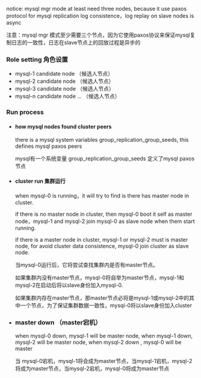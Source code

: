 notice: mysql mgr mode at least need three nodes, because it use paxos protocol for mysql replication log consistence，log replay on slave nodes is async

注意：mysql mgr 模式至少需要三个节点，因为它使用paxos协议来保证mysql复制日志的一致性，日志在slave节点上的回放过程是异步的

### Role setting 角色设置
* mysql-1 candidate node （候选人节点）
* mysql-2 candidate node （候选人节点）
* mysql-3 candidate node （候选人节点）
* mysql-n candidate node ... （候选人节点）

### Run process
* #### how mysql nodes found cluster peers
    there is a mysql system variables group_replication_group_seeds, this defines mysql paxos peers

    mysql有一个系统变量 group_replication_group_seeds 定义了mysql paxos节点

* #### cluster run 集群运行
    when mysql-0 is running，it will try to find is there has master node in cluster.

    if there is no master node in cluster, then mysql-0 boot it self as master node，mysql-1 and mysql-2 join mysql-0 as slave node when them start running.

    if there is a master node in cluster, mysql-1 or mysql-2 must is master node, for avoid cluster data consistence, mysql-0 join cluster as slave node.

    当mysql-0运行后，它将尝试查找集群内是否有master节点。

    如果集群内没有master节点，mysql-0将自举为master节点，mysql-1和mysql-2在启动后将以slave身份加入mysql-0.

    如果集群内存在master节点，那master节点必将是mysql-1或mysql-2中的其中一个节点，为了保证集群数据一致性，mysql-0将以slave身份加入cluster

* ### master down （master宕机）
    when mysql-0 down, mysql-1 will be master node, when mysql-1 down, mysql-2 will be master node, when mysql-2 down , mysql-0 will be master

    当 mysql-0宕机，mysql-1将会成为master节点，当mysql-1宕机，mysql-2将成为master节点，当mysql-2宕机，mysql-0将成为master节点